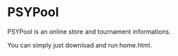 # PSYPool
PSYPool is an online store and tournament informations.

You can simply just download and run home.html.

